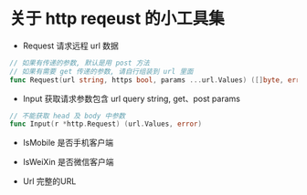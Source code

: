 # 关于 http reqeust 的小工具集

- Request 请求远程 url 数据
```go
// 如果有传递的参数, 默认是用 post 方法
// 如果有需要 get 传递的参数, 请自行组装到 url 里面
func Request(url string, https bool, params ...url.Values) ([]byte, error)
```


- Input 获取请求参数包含 url query string, get、post params
```go
// 不能获取 head 及 body 中参数
func Input(r *http.Request) (url.Values, error)
```


- IsMobile 是否手机客户端


- IsWeiXin 是否微信客户端

- Url 完整的URL